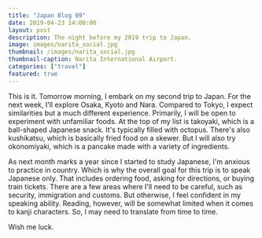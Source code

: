 ```yaml
---
title: "Japan Blog 09"
date: 2019-04-23 14:00:00
layout: post
description: The night before my 2019 trip to Japan.
image: images/narita_social.jpg
thumbnail: /images/narita_social.jpg
thumbnail-caption: Narita International Airport.
categories: ["travel"]
featured: true
---
```


This is it. Tomorrow morning, I embark on my second trip to Japan. For the next week, I'll explore Osaka, Kyoto and Nara. Compared to Tokyo, I expect similarities but a much different experience. Primarily, I will be open to experiment with unfamiliar foods. At the top of my list is takoyaki, which is a ball-shaped Japanese snack. It's typically filled with octopus. There's also kushikatsu, which is basically fried food on a skewer. But I will also try okonomiyaki, which is a pancake made with a variety of ingredients.

As next month marks a year since I started to study Japanese, I'm anxious to practice in country. Which is why the overall goal for this trip is to speak Japanese only. That includes ordering food, asking for directions, or buying train tickets. There are a few areas where I'll need to be careful, such as security, immigration and customs. But otherwise, I feel confident in my speaking ability. Reading, however, will be somewhat limited when it comes to kanji characters. So, I may need to translate from time to time.

Wish me luck.